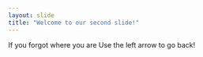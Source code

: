 ```yaml
---
layout: slide
title: "Welcome to our second slide!"
---
```

If you forgot where you are
Use the left arrow to go back!
